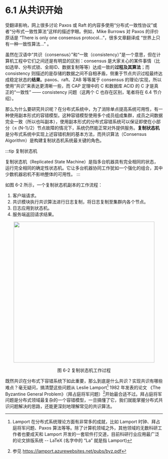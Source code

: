 # 6.1 从共识开始

受翻译影响，网上很多讨论 Paxos 或 Raft 的内容多使用“分布式一致性协议”或者“分布式一致性算法”这样的描述字眼。例如，Mike Burrows 对 Paxos 的评价原话是 “There is only one consensus protocol...”，很多文章翻译成 “世界上只有一种一致性算法...” 。

虽然在汉语中“共识（consensus）”和“一致（consistency）”是一个意思，但在计算机工程中它们之间还是有明显的区别：consensus 是大家关心的某件事情（比如选举、分布式锁、全局ID、数据复制等等）达成一致的**过程及其算法**；而 consistency 则描述的是存储的数据之间不自相矛盾，侧重于节点共识过程最终达成稳定状态的**结果**。paxos、raft、ZAB 等等属于 consensus 的理论/实现，所以使用“共识”来表达更清晰一些，而 CAP 定理中的 C 和数据库 ACID 的 C 才是真正的“一致性” —— consistency 问题（这两个 C 也存在区别，笔者将在 6.4 节介绍）。

那么为什么要研究共识呢？在分布式系统中，为了消除单点提高系统可用性，有一种使用副本形式的容错模型。这种容错模型使用多个成员组成集群，成员之间数据完全一致（所以也叫副本），使用副本形式的分布式容错系统可以保证即使在小部分（≤ (N-1)/2）节点故障的情况下，系统仍然能正常对外提供服务。**复制状态机**是分布式系统中实现上述容错机制的基本方法，而共识算法（Consensus Algorithm）是构建复制状态机系统最关键的角色。

:::tip 复制状态机

复制状态机（Replicated State Machine）是指多台机器具有完全相同的状态，运行完全相同的确定性状态机。它让多台机器协同工作犹如一个强化的组合，其中少数机器宕机不影响整体的可用性。
:::

如图 6-2 所示，一个复制状态机副本的工作流程：

1. 客户端请求。
2. 共识模块执行共识算法进行日志复制，将日志复制至集群内各个节点。
3. 日志应用到状态机。
4. 服务端返回请求结果。

<div  align="center">
	<img src="../assets/raft-state-machine.png" width = "450"  align=center />
	<p>图 6-2 复制状态机工作过程</p>
</div>

既然共识在分布式下容错系统下如此重要，那么到底是什么共识？实现共识有哪些难点？毫无疑问，搞清楚这些问题从 Leslie Lamport[^1] 1982 年发表的论文 《The Byzantine General Problem》（拜占庭将军问题）[^2]开始最合适不过。拜占庭将军问题是分布式领域最复杂的一个容错模型，一旦搞懂了它，我们就能掌握分布式共识问题解决的思路，还能更深刻地理解常见的共识算法。


[^1]: Lamport 在分布式系统理论方面有非常多的成就，比如 Lamport 时钟、拜占庭将军问题、Paxos 算法等等。除了计算机领域之外，其他领域的无数科研工作者也要成天和 Lamport 开发的一套软件打交道，目前科研行业应用最广泛的论文排版系统 --  LaTeX (名字中的 “La” 就是指 Lamport)
[^2]: 参见 https://lamport.azurewebsites.net/pubs/byz.pdf